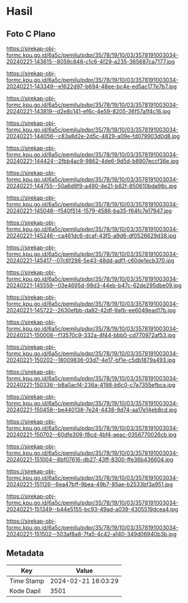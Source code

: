 # Hasil

## Foto C Plano

https://sirekap-obj-formc.kpu.go.id/6a5c/pemilu/pdpr/35/78/19/10/03/3578191003034-20240221-143615--8059c846-c1c6-4f29-a235-365687ca7177.jpg

https://sirekap-obj-formc.kpu.go.id/6a5c/pemilu/pdpr/35/78/19/10/03/3578191003034-20240221-143349--e1622d97-b694-48ee-bc4e-ed5ac177e7b7.jpg

https://sirekap-obj-formc.kpu.go.id/6a5c/pemilu/pdpr/35/78/19/10/03/3578191003034-20240221-143819--d2e8c141-ef6c-4e59-8205-36f57a1f4c16.jpg

https://sirekap-obj-formc.kpu.go.id/6a5c/pemilu/pdpr/35/78/19/10/03/3578191003034-20240221-144056--c83a8d2e-2d5c-4829-a09e-fd079903d0d8.jpg

https://sirekap-obj-formc.kpu.go.id/6a5c/pemilu/pdpr/35/78/19/10/03/3578191003034-20240221-144424--2fbb4ac9-9862-4de6-9d5d-b8907eccf36e.jpg

https://sirekap-obj-formc.kpu.go.id/6a5c/pemilu/pdpr/35/78/19/10/03/3578191003034-20240221-144755--50a6d9f9-a490-4e21-b82f-850610bda98c.jpg

https://sirekap-obj-formc.kpu.go.id/6a5c/pemilu/pdpr/35/78/19/10/03/3578191003034-20240221-145048--f540f514-1579-4586-ba35-f64fc7e17947.jpg

https://sirekap-obj-formc.kpu.go.id/6a5c/pemilu/pdpr/35/78/19/10/03/3578191003034-20240221-145246--ca461dc6-dcaf-43f5-a9d6-df0526629d38.jpg

https://sirekap-obj-formc.kpu.go.id/6a5c/pemilu/pdpr/35/78/19/10/03/3578191003034-20240221-145417--07c6f298-5e43-48dd-adf1-c60de1ecb370.jpg

https://sirekap-obj-formc.kpu.go.id/6a5c/pemilu/pdpr/35/78/19/10/03/3578191003034-20240221-145559--03e4695d-98d3-44eb-b47c-62de295dbe09.jpg

https://sirekap-obj-formc.kpu.go.id/6a5c/pemilu/pdpr/35/78/19/10/03/3578191003034-20240221-145722--2630efbb-da92-42df-9afb-ee6049ead17b.jpg

https://sirekap-obj-formc.kpu.go.id/6a5c/pemilu/pdpr/35/78/19/10/03/3578191003034-20240221-150008--f13570c9-332a-4f44-bbb0-cd770972af53.jpg

https://sirekap-obj-formc.kpu.go.id/6a5c/pemilu/pdpr/35/78/19/10/03/3578191003034-20240221-150202--18009836-03d7-4e17-bf1e-c5db1879a493.jpg

https://sirekap-obj-formc.kpu.go.id/6a5c/pemilu/pdpr/35/78/19/10/03/3578191003034-20240221-150336--b8a0acf4-236a-4198-b6c0-c7a7355efbca.jpg

https://sirekap-obj-formc.kpu.go.id/6a5c/pemilu/pdpr/35/78/19/10/03/3578191003034-20240221-150458--be440138-7e24-4438-9d74-aa17e14eb8cd.jpg

https://sirekap-obj-formc.kpu.go.id/6a5c/pemilu/pdpr/35/78/19/10/03/3578191003034-20240221-150702--60dfe309-f8cd-4bf4-aeac-0356770026cb.jpg

https://sirekap-obj-formc.kpu.go.id/6a5c/pemilu/pdpr/35/78/19/10/03/3578191003034-20240221-151004--8bf07616-db27-43ff-8300-ffe36b436604.jpg

https://sirekap-obj-formc.kpu.go.id/6a5c/pemilu/pdpr/35/78/19/10/03/3578191003034-20240221-151126--6ea47bff-9bea-49b7-85ae-b2533bf3a951.jpg

https://sirekap-obj-formc.kpu.go.id/6a5c/pemilu/pdpr/35/78/19/10/03/3578191003034-20240221-151349--b44e5155-bc93-49ad-a039-4305519dcea4.jpg

https://sirekap-obj-formc.kpu.go.id/6a5c/pemilu/pdpr/35/78/19/10/03/3578191003034-20240221-151502--503af8a8-7fa5-4c42-a140-349d06940b3b.jpg


## Metadata

| Key        | Value               |
| ---------- | ------------------- |
| Time Stamp | 2024-02-21 16:03:29 |
| Kode Dapil | 3501                |



